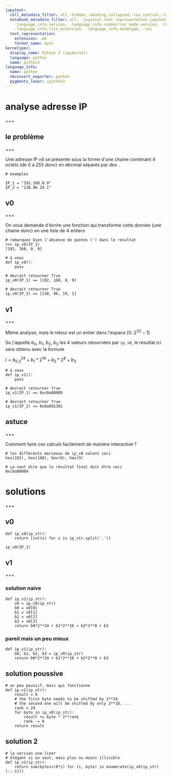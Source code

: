 ```yaml
---
jupytext:
  cell_metadata_filter: all,-hidden,-heading_collapsed,-run_control,-trusted
  notebook_metadata_filter: all, -jupytext.text_representation.jupytext_version, -jupytext.text_representation.format_version,
    -language_info.version, -language_info.codemirror_mode.version, -language_info.codemirror_mode,
    -language_info.file_extension, -language_info.mimetype, -toc
  text_representation:
    extension: .md
    format_name: myst
kernelspec:
  display_name: Python 3 (ipykernel)
  language: python
  name: python3
language_info:
  name: python
  nbconvert_exporter: python
  pygments_lexer: ipython3
---
```


# analyse adresse IP

+++

## le problème

+++

Une adresse IP v4 se présente sous la forme d'une chaine contenant 4 octets (de 0 a 255 donc) en décimal séparés par des `.`

```{code-cell} ipython3
# exemples

IP_1 = "192.168.0.9"
IP_2 = "138.96.19.1"
```

## v0

+++

On vous demande d'écrire une fonction qui transforme cette donnée (une chaine donc) en une liste de 4 entiers

```
# remarquez bien l'absence de quotes (') dans le résultat
>>> ip_v0(IP_1)
[192, 168, 0, 9]
```

```{code-cell} ipython3
# à vous
def ip_v0():
    pass
```

```{code-cell} ipython3
# devrait retourner True
ip_v0(IP_1) == [192, 168, 0, 9]
```

```{code-cell} ipython3
# devrait retourner True
ip_v0(IP_2) == [138, 96, 19, 1]
```

## v1

+++

Même analyse, mais le retour est un entier dans l'espace $[0..2^{32}-1]$

So j'appelle $b_0$, $b_1$, $b_2$, $b_3$ les 4 valeurs retournées par `ip_v0`, le résultat ici sera obtenu avec la formule

$I = b_0.2^{24} + b_1*2^{16} + b_2*2^8 + b_3$

```{code-cell} ipython3
# à vous
def ip_v1():
    pass
```

```{code-cell} ipython3
# devrait retourner True
ip_v1(IP_1) == 0xc0a80009
```

```{code-cell} ipython3
# devrait retourner True
ip_v1(IP_2) == 0x8a601301
```

## astuce 

+++

Comment faire ces calculs facilement de manière interactive ?

```{code-cell} ipython3
# les différents morceaux de ip_v0 valent ceci
hex(192), hex(168), hex(0), hex(9)
```

```{code-cell} ipython3
# ça veut dire que le résultat final doit être ceci
0xc0a80009
```

# solutions

+++

## v0

```{code-cell} ipython3
def ip_v0(ip_str):
    return [int(x) for x in ip_str.split('.')]
```

```{code-cell} ipython3
ip_v0(IP_1)
```

## v1

+++

### solution naive

```{code-cell} ipython3
def ip_v1(ip_str):
    v0 = ip_v0(ip_str)
    b0 = v0[0]
    b1 = v0[1]
    b2 = v0[2]
    b3 = v0[3]
    return b0*2**24 + b1*2**16 + b2*2**8 + b3
```

### pareil mais un peu mieux

```{code-cell} ipython3
def ip_v1(ip_str):
    b0, b1, b2, b3 = ip_v0(ip_str)
    return b0*2**24 + b1*2**16 + b2*2**8 + b3
```

## solution poussive

```{code-cell} ipython3
# un peu poussif, mais qui fonctionne
def ip_v1(ip_str):
    result = 0
    # the first byte needs to be shifted by 2**24
    # the second one will be shifted by only 2**16, ...
    rank = 24
    for byte in ip_v0(ip_str):
        result += byte * 2**rank
        rank -= 8
    return result
```

## solution 2

```{code-cell} ipython3
# la version one-liner
# élégant si on veut, mais plus ou moins illisible
def ip_v1(ip_str):
    return sum(byte<<(8*i) for (i, byte) in enumerate(ip_v0(ip_str)[::-1]))
```
